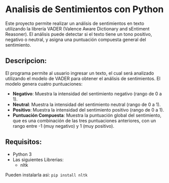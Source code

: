 # Analisis de Sentimientos con Python
Este proyecto permite realizar un análisis de sentimientos en texto utilizando la librería VADER (Valence Aware Dictionary and sEntiment Reasoner). 
El análisis puede detectar si el texto tiene un tono positivo, negativo o neutral, y asigna una puntuación compuesta general del sentimiento.

## Descripcion:
El programa permite al usuario ingresar un texto, el cual será analizado utilizando el modelo de VADER para obtener el análisis de sentimientos. El modelo genera cuatro puntuaciones:

* **Negativo**: Muestra la intensidad del sentimiento negativo (rango de 0 a 1).
* **Neutral**: Muestra la intensidad del sentimiento neutral (rango de 0 a 1).
* **Positivo**: Muestra la intensidad del sentimiento positivo (rango de 0 a 1).
* **Puntuación Compuesta**: Muestra la puntuación global del sentimiento, que es una combinación de las tres puntuaciones anteriores, con un rango entre -1 (muy negativo) y 1 (muy positivo).

## Requisitos:
* Python 3
* Las siguientes Librerias:
    * nltk
  

Pueden instalarla asi:
`pip install nltk`

